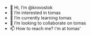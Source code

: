 - 👋 Hi, I’m @krovostok
- 👀 I’m interested in tomas
- 🌱 I’m currently learning tomas
- 💞️ I’m looking to collaborate on tomas
- 📫 How to reach me? i'm at tomas'

<!---
krovostok/krovostok is a ✨ special ✨ repository because its `README.md` (this file) appears on your GitHub profile.
You can click the Preview link to take a look at your changes.
--->
